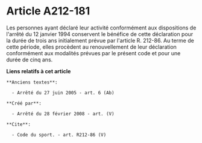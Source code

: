 # Article A212-181

Les personnes ayant déclaré leur activité conformément aux dispositions de l'arrêté du 12 janvier 1994 conservent le bénéfice
de cette déclaration pour la durée de trois ans initialement prévue par l'article R. 212-86. Au terme de cette période, elles
procèdent au renouvellement de leur déclaration conformément aux modalités prévues par le présent code et pour une durée de
cinq ans.

**Liens relatifs à cet article**

	**Anciens textes**:

	  - Arrêté du 27 juin 2005 - art. 6 (Ab)

	**Créé par**:

	  - Arrêté du 28 février 2008 - art. (V)

	**Cite**:

	  - Code du sport. - art. R212-86 (V)
